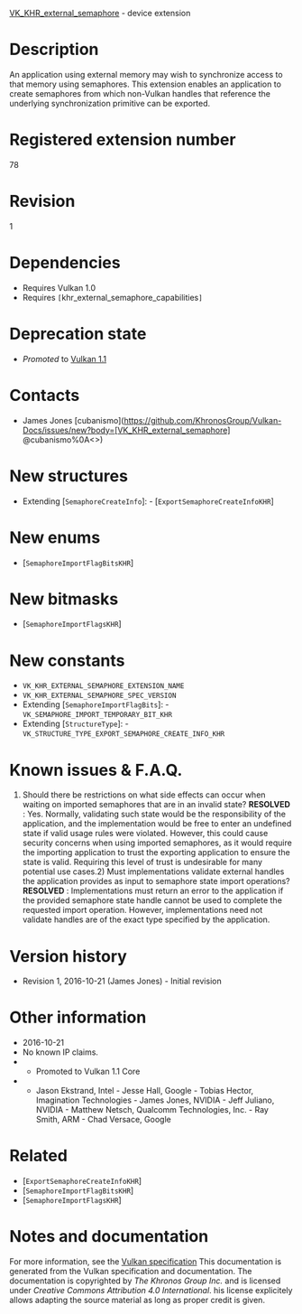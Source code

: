 [VK_KHR_external_semaphore](https://www.khronos.org/registry/vulkan/specs/1.3-extensions/man/html/VK_KHR_external_semaphore.html) - device extension

# Description
An application using external memory may wish to synchronize access to that
memory using semaphores.
This extension enables an application to create semaphores from which
non-Vulkan handles that reference the underlying synchronization primitive
can be exported.

# Registered extension number
78

# Revision
1

# Dependencies
- Requires Vulkan 1.0
- Requires `[`khr_external_semaphore_capabilities`]`

# Deprecation state
- *Promoted* to [Vulkan 1.1](https://www.khronos.org/registry/vulkan/specs/1.3-extensions/html/vkspec.html#versions-1.1-promotions)

# Contacts
- James Jones [cubanismo](https://github.com/KhronosGroup/Vulkan-Docs/issues/new?body=[VK_KHR_external_semaphore] @cubanismo%0A<<Here describe the issue or question you have about the VK_KHR_external_semaphore extension>>)

# New structures
- Extending [`SemaphoreCreateInfo`]:  - [`ExportSemaphoreCreateInfoKHR`]

# New enums
- [`SemaphoreImportFlagBitsKHR`]

# New bitmasks
- [`SemaphoreImportFlagsKHR`]

# New constants
- `VK_KHR_EXTERNAL_SEMAPHORE_EXTENSION_NAME`
- `VK_KHR_EXTERNAL_SEMAPHORE_SPEC_VERSION`
- Extending [`SemaphoreImportFlagBits`]:  - `VK_SEMAPHORE_IMPORT_TEMPORARY_BIT_KHR` 
- Extending [`StructureType`]:  - `VK_STRUCTURE_TYPE_EXPORT_SEMAPHORE_CREATE_INFO_KHR`

# Known issues & F.A.Q.
1) Should there be restrictions on what side effects can occur when waiting
on imported semaphores that are in an invalid state? **RESOLVED** : Yes.
Normally, validating such state would be the responsibility of the
application, and the implementation would be free to enter an undefined
state if valid usage rules were violated.
However, this could cause security concerns when using imported semaphores,
as it would require the importing application to trust the exporting
application to ensure the state is valid.
Requiring this level of trust is undesirable for many potential use cases.2) Must implementations validate external handles the application provides
as input to semaphore state import operations? **RESOLVED** : Implementations must return an error to the application if the
provided semaphore state handle cannot be used to complete the requested
import operation.
However, implementations need not validate handles are of the exact type
specified by the application.

# Version history
- Revision 1, 2016-10-21 (James Jones)  - Initial revision

# Other information
* 2016-10-21
* No known IP claims.
*   - Promoted to Vulkan 1.1 Core 
*   - Jason Ekstrand, Intel  - Jesse Hall, Google  - Tobias Hector, Imagination Technologies  - James Jones, NVIDIA  - Jeff Juliano, NVIDIA  - Matthew Netsch, Qualcomm Technologies, Inc.  - Ray Smith, ARM  - Chad Versace, Google

# Related
- [`ExportSemaphoreCreateInfoKHR`]
- [`SemaphoreImportFlagBitsKHR`]
- [`SemaphoreImportFlagsKHR`]

# Notes and documentation
For more information, see the [Vulkan specification](https://www.khronos.org/registry/vulkan/specs/1.3-extensions/html/vkspec.html)
This documentation is generated from the Vulkan specification and documentation.
The documentation is copyrighted by *The Khronos Group Inc.* and is licensed under *Creative Commons Attribution 4.0 International*.
his license explicitely allows adapting the source material as long as proper credit is given.
        
